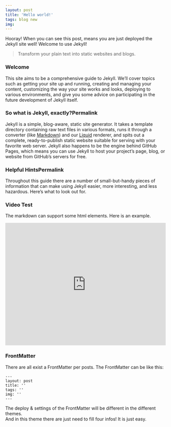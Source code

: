 ```yaml
---
layout: post
title: 'Hello world!'
tags: blog new
img: 
---
```


Hooray! When you can see this post, means you are just deployed the Jekyll site well!
Welcome to use Jekyll!
> Transform your plain text into static websites and blogs.

### Welcome
This site aims to be a comprehensive guide to Jekyll. We’ll cover topics such as getting your site up and running, creating and managing your content, customizing the way your site works and looks, deploying to various environments, and give you some advice on participating in the future development of Jekyll itself.

### So what is Jekyll, exactly?Permalink
Jekyll is a simple, blog-aware, static site generator. It takes a template directory containing raw text files in various formats, runs it through a converter (like [Markdown](https://daringfireball.net/projects/markdown/)) and our [Liquid](https://github.com/Shopify/liquid/wiki) renderer, and spits out a complete, ready-to-publish static website suitable for serving with your favorite web server. Jekyll also happens to be the engine behind GitHub Pages, which means you can use Jekyll to host your project’s page, blog, or website from GitHub’s servers for free.

### Helpful HintsPermalink
Throughout this guide there are a number of small-but-handy pieces of information that can make using Jekyll easier, more interesting, and less hazardous. Here’s what to look out for.

### Video Test
The markdown can support some html elements. Here is an example.
<iframe type="text/html" width="100%" height="385" src="http://www.youtube.com/embed/gfmjMWjn-Xg" frameborder="0"></iframe>

### FrontMatter
There are all exist a FrontMatter per posts. The FrontMatter can be like this:
```
---
layout: post
title: ''
tags: ''
img: ''
---
```
The deploy & settings of the FrontMatter will be different in the different themes.  
And in this theme there are just need to fill four infos! It is just easy.
